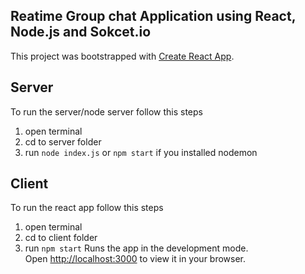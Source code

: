 ## Reatime Group chat Application using React, Node.js and Sokcet.io

This project was bootstrapped with [Create React App](https://github.com/facebook/create-react-app).

## Server

To run the server/node server follow this steps
1. open terminal
2. cd to server folder
3. run `node index.js` or `npm start` if you installed nodemon

## Client
To run the react app follow this steps
1. open terminal
2. cd to client folder
3. run `npm start`
    Runs the app in the development mode.\
    Open [http://localhost:3000](http://localhost:3000) to view it in your browser.
